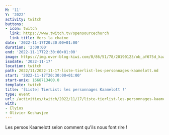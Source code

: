 ```yaml
---
M: '11'
Y: '2022'
activity: twitch
buttons:
- icon: twitch
  link: https://www.twitch.tv/opensourcechurch
  link_title: Vers la chaine
date: '2022-11-17T20:30:00+01:00'
duration: '2:00:00'
end: '2022-11-17T22:30:00+01:00'
image: https://img.over-blog-kiwi.com/0/86/51/78/20190123/ob_af675d_kaamelott.jpg
isodate: '2022-11-17'
location: twitch
path: 2022/11/2022-11-17-liste-tierlist-les-personnages-kaamelott.md
start: '2022-11-17T20:30:00+01:00'
start-unix: 1668713400.0
template: twitch
title: '[Liste] TierList: les personnages Kaamelott !'
type: event
url: /activities/twitch/2022/11/17/liste-tierlist-les-personnages-kaamelott
with:
- Elyius
- Olivier Keshavjee
---
```

Les persos Kaamelott selon comment qu'ils nous font rire !